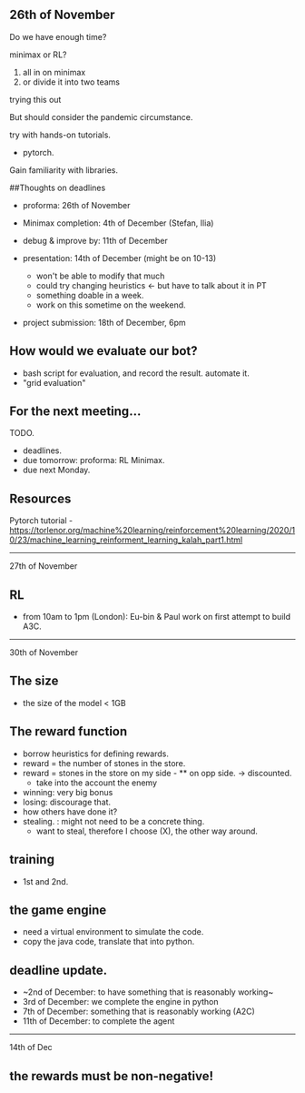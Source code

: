 26th of November
---
Do we have enough time?

minimax or RL?
1. all in on minimax
2. or divide it into two teams

trying this out


But should consider the pandemic circumstance.

try with hands-on tutorials.
 - pytorch.

Gain familiarity with libraries.

 
 
##Thoughts on deadlines
- proforma: 26th of November

- Minimax completion: 4th of December (Stefan, Ilia)
- debug & improve by: 11th of December
- presentation: 14th of December (might be on 10-13)
  - won't be able to modify that much 
  - could try changing heuristics <- but have to talk about it in PT
  - something doable in a week.
  - work on this sometime on the weekend.
- project submission: 18th of December, 6pm


## How would we evaluate our bot?
- bash script for evaluation, and record the result. automate it. 
- "grid evaluation"

 
 
## For the next meeting...
TODO.
- deadlines. 
- due tomorrow: proforma: RL Minimax. 
- due next Monday. 


## Resources
Pytorch tutorial - https://torlenor.org/machine%20learning/reinforcement%20learning/2020/10/23/machine_learning_reinforment_learning_kalah_part1.html



---
27th of November

## RL
- from 10am to 1pm (London): Eu-bin & Paul work on first attempt to build A3C. 




---
30th of November

## The size
- the size of the model < 1GB


## The reward function
- borrow heuristics for defining rewards.
- reward = the number of stones in the store.
- reward = stones in the store on my side - ** on opp side. -> discounted. 
  - take into the account the enemy
- winning: very big bonus
- losing: discourage that.
- how others have done it?
- stealing.  : might not need to be a concrete thing.
  - want to steal, therefore I choose (X), the other way around.
  
  
## training
- 1st and 2nd.

## the game engine
- need a virtual environment to simulate the code.
- copy the java code, translate that into python.


## deadline update.
- ~2nd of December: to have something that is reasonably working~
- 3rd of December: we complete the engine in python
- 7th of December: something that is reasonably working (A2C)
- 11th of December: to complete the agent


---
14th of Dec

## the rewards must be non-negative!

